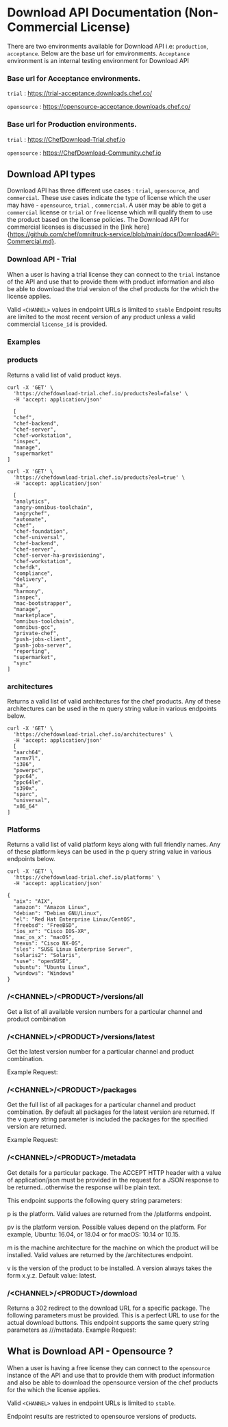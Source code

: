 # Download API Documentation (Non-Commercial License)
 There are two environments available for Download API i.e: `production`, `acceptance`. Below are the base url for emvironments. `Acceptance` environment is an internal testing environment for Download API
 ### Base url for Acceptance environments.
 
 `trial` : https://trial-acceptance.downloads.chef.co/
 
 `opensource` : https://opensource-acceptance.downloads.chef.co/

 ### Base url for Production environments.
 
  `trial` : https://ChefDownload-Trial.chef.io
 
 `opensource` : https://ChefDownload-Community.chef.io
 
 
 ## Download API types

Download API has three different use cases : `trial`, `opensource`, and `commercial`. These use cases indicate the type of license which the user may have - 
`opensource`, `trial` , `commercial`. A user may be able to get a `commercial` license or `trial` or `free` license which will qualify them to use the 
product based on the license policies. The Download API for commercial licenses is discussed in the [link here]{https://github.com/chef/omnitruck-service/blob/main/docs/DownloadAPI-Commercial.md}.

 ### Download API - Trial

When a user is having a trial license they can connect to the `trial` instance of the API and use that to provide them with product information and also be able to download the trial version of the chef products for the which the license applies.

Valid `<CHANNEL>` values in endpoint URLs is limited to `stable` 
Endpoint results are limited to the most recent version of any product unless a valid commercial `license_id` is provided.

### Examples

### products
Returns a valid list of valid product keys.
```
curl -X 'GET' \
  'https://chefdownload-trial.chef.io/products?eol=false' \
  -H 'accept: application/json'
  
  [
  "chef",
  "chef-backend",
  "chef-server",
  "chef-workstation",
  "inspec",
  "manage",
  "supermarket"
]

curl -X 'GET' \
  'https://chefdownload-trial.chef.io/products?eol=true' \
  -H 'accept: application/json'
  
  [
  "analytics",
  "angry-omnibus-toolchain",
  "angrychef",
  "automate",
  "chef",
  "chef-foundation",
  "chef-universal",
  "chef-backend",
  "chef-server",
  "chef-server-ha-provisioning",
  "chef-workstation",
  "chefdk",
  "compliance",
  "delivery",
  "ha",
  "harmony",
  "inspec",
  "mac-bootstrapper",
  "manage",
  "marketplace",
  "omnibus-toolchain",
  "omnibus-gcc",
  "private-chef",
  "push-jobs-client",
  "push-jobs-server",
  "reporting",
  "supermarket",
  "sync"
]

```
### architectures
Returns a valid list of valid architectures for the chef products. Any of these architectures can be used in the m query string value in various endpoints below. 
```
curl -X 'GET' \
  'https://chefdownload-trial.chef.io/architectures' \
  -H 'accept: application/json'
  [
  "aarch64",
  "armv7l",
  "i386",
  "powerpc",
  "ppc64",
  "ppc64le",
  "s390x",
  "sparc",
  "universal",
  "x86_64"
]
```
### Platforms
Returns a valid list of valid platform keys along with full friendly names. Any of these platform keys can be used in the p query string value in various endpoints below.
```
curl -X 'GET' \
  'https://chefdownload-trial.chef.io/platforms' \
  -H 'accept: application/json'

{
  "aix": "AIX",
  "amazon": "Amazon Linux",
  "debian": "Debian GNU/Linux",
  "el": "Red Hat Enterprise Linux/CentOS",
  "freebsd": "FreeBSD",
  "ios_xr": "Cisco IOS-XR",
  "mac_os_x": "macOS",
  "nexus": "Cisco NX-OS",
  "sles": "SUSE Linux Enterprise Server",
  "solaris2": "Solaris",
  "suse": "openSUSE",
  "ubuntu": "Ubuntu Linux",
  "windows": "Windows"
}
```

### /\<CHANNEL>/\<PRODUCT>/versions/all
 
Get a list of all available version numbers for a particular channel and product combination 

### /\<CHANNEL>/\<PRODUCT>/versions/latest
Get the latest version number for a particular channel and product combination.

Example Request:
 
### /\<CHANNEL>/\<PRODUCT>/packages
Get the full list of all packages for a particular channel and product combination. By default all packages for the latest version are returned. If the v query string parameter is included the packages for the specified version are returned.

Example Request:
 
### /\<CHANNEL>/\<PRODUCT>/metadata
Get details for a particular package. The ACCEPT HTTP header with a value of application/json must be provided in the request for a JSON response to be returned...otherwise the response will be plain text.

This endpoint supports the following query string parameters:

p is the platform. Valid values are returned from the /platforms endpoint.

pv is the platform version. Possible values depend on the platform. For example, Ubuntu: 16.04, or 18.04 or for macOS: 10.14 or 10.15.

m is the machine architecture for the machine on which the product will be installed. Valid values are returned by the /architectures endpoint.

v is the version of the product to be installed. A version always takes the form x.y.z. Default value: latest.
 
### /\<CHANNEL>/\<PRODUCT>/download
Returns a 302 redirect to the download URL for a specific package. The following parameters must be provided. This is a perfect URL to use for the actual download buttons. This endpoint supports the same query string parameters as /<CHANNEL>/<PRODUCT>/metadata. Example Request:
 
## What is Download API - Opensource ?

When a user is having a free license they can connect to the `opensource` instance of the API and use that to provide them with product information and also be able to download the opensource version of the chef products for the which the license applies.

Valid `<CHANNEL>` values in endpoint URLs is limited to `stable`.

Endpoint results are restricted to opensource versions of products.



 
 
